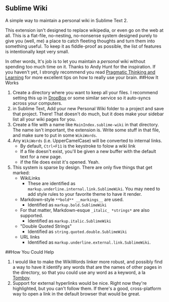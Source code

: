 Sublime Wiki
------------
A simple way to maintain a personal wiki in Sublime Text 2. 

This extension isn't designed to replace wikipedia, or even go on the web at all. This is a flat-file, no-nesting, no-nonsense system designed purely to give you (well, me) a place to catch fleeting thoughts and turn them into something useful. To keep it as fiddle-proof as possible, the list of features is intentionally kept very small.

In other words, It's job is to let you maintain a *personal* wiki without spending too much time on it. 
Thanks to Andy Hunt for the inspiration. If you haven't yet, I strongly recommend you read [Pragmatic Thinking and Learning](http://www.amazon.com/gp/product/1934356050?ie=UTF8&tag=httpnatedicco-20&linkCode=shr&camp=213733&creative=393185&creativeASIN=1934356050&ref_=sr_1_1&qid=1335329539&sr=8-1) for more excellent tips on how to really use your brain.
##How It Works
1. Create a directory where you want to keep all your files. I recommend setting this up in [DropBox](http://db.tt/WW19iU5) or some similar service so it auto-syncs across your computers.
2. in Sublime Text, Add your new Personal Wiki folder to a project and save that project. There! That doesn't do much, but it does make your sidebar list all your wiki pages for you.
3. Create a file with a name like `MainIndex.sublime-wiki` in that directory. The name isn't important, the extension is. Write some stuff in that file, and make sure to put in some `WikiWords`.
4. Any `WikiWords` (i.e. UpperCamelCase) will be converted to internal links.
   * By default, `Ctrl+F11` is the keystroke to folow a wiki link
   * If a file doesn't exist, you'll be given a new buffer with the default text for a new page.
   * if the file does exist it's opened. Yeah.
5. This system is sparse by design. There are only five things that get marked:
   * WikiLinks
   		* These are identified as `markup.underline.internal.link.SublimeWiki`. You may need to add style rules to your favorite theme to have it render.
	* Markdown-style `**bold** __markings__` are used. 
		* Identified as `markup.bold.SublimeWiki`
	* For that matter, Markdown-esque `_italic_ *strings*` are also supported.
		* Identified as `markup.italic.SublimeWiki`
	* "Double Quoted Strings"
		* Identified as `string.quoted.double.SublimeWiki`
	* URL links
		* Identified as `markup.underline.external.link.SublimeWiki`.

##How You Could Help
1. I would like to make the WikiWords linker more robust, and possibly find a way to have it identify any words that are the names of other pages in the directory, so that you could use any word as a keyword, a la [Tomboy](http://projects.gnome.org/tomboy/).
2. Support for external hyperlinks would be nice. Right now they're highlighted, but you can't follow them. If there's a good, cross-platform way to open a link in the default browser that would be great.



